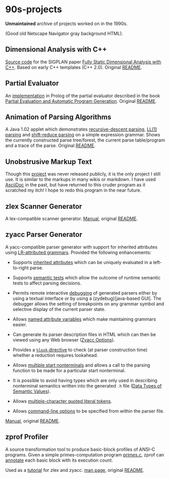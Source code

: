 # 90s-projects

**Unmaintained** archive of projects worked on in the 1990s. 

(Good old Netscape Navigator gray background HTML).

## Dimensional Analysis with C++

[Source code](./dim) for the SIGPLAN paper
[Fully Static Dimensional Analysis with C++](<./dim-1.02/sigplan/sigplan.html>).
Based on early C++ templates (C++ 2.0).  Original
[README](./dim-1.02/README).

## Partial Evaluator

An [implementation](./ch4_pl) in Prolog of the partial evaluator
described in the book
[Partial Evaluation and Automatic Program Generation](https://www.itu.dk/~sestoft/pebook/pebook.html).
Original [README](./ch4_pl/README).

## Animation of Parsing Algorithms

A Java 1.02 applet which demonstrates
[recursive-descent parsing](./parsdemo-1.0/recframe.html),
[LL(1) parsing](./parsdemo-1.0/ll1frame.html) and
[shift-reduce parsing](./parsdemo-1.0/srframe.html) on a simple expression
grammar.  Shows the currently constructed parse tree/forest, the
current parse table/program and a trace of the parse.  Original
[README](./parsdemo-1.0/README).


## Unobstrusive Markup Text

Though this [project](./umt) was never released publicly, it is the
only project I still use.  It is similar to the markups in many wikis
or markdown.  I have used [AsciiDoc](http://asciidoc.org/) in the
past, but have returned to this cruder program as it scratched my
itch!  I hope to redo this program in the near future.

## zlex Scanner Generator

A lex-compatible scanner generator.
[Manual](./zlex-1.02/zlex/doc/zlex.html),  original
[README](./zlex-1.02/README).

## zyacc Parser Generator

A yacc-compatible parser generator with support for inherited attributes using
[LR-attributed grammars](https://en.wikipedia.org/wiki/LR-attributed_grammar).
Provided the following enhancements:

* Supports [inherited attributes](./zyacc-1.03/zyacc/doc/zyacc_4.html#SEC55) which can be
uniquely evaluated in a left-to-right parse.

* Supports [semantic tests](./zyacc-1.03/zyacc/doc/zyacc_4.html#SEC59)
which allow the outcome of runtime semantic tests to affect parsing
decisions.

* Permits remote interactive
[debugging](./zyacc-1.03/zyacc/doc/zyacc_9.html#SEC104) of generated
parsers either by using a textual interface or by using a
(zydebug)[java-based GUI].  The debugger allows the setting of
breakpoints on any grammar symbol and selective display of the current
parser state.

* Allows
  [named attribute variables](./zyacc-1.03/zyacc/doc/zyacc_4.html#SEC52)
  which make maintaining grammars easier.

* Can generate its parser description files in HTML which can then be viewed
using any Web browser ([Zyacc Options](./zyacc-1.03/zyacc/doc/zyacc_10.html#SEC122)).

* Provides a [`%look` directive](./zyacc-1.03/zyacc/doc/zyacc_4.html#SEC74) to
check (at parser construction time) whether a reduction requires lookahead.

* Allows
[multiple start nonterminals](./zyacc-1.03/zyacc/doc/zyacc_4.html#SEC70)
and allows a call to the parsing function to be made for a particular
start nonterminal.

* It is possible to avoid having types which are only used in describing
nonterminal semantics written into the generated `.h` file
([Data Types of Semantic Values](./zyacc-1.03/zyacc/doc/zyacc_4.html#SEC47)).

* Allows
  [multiple-character quoted literal tokens](./zyacc-1.03/zyacc/doc/zyacc_4.html#SEC66).

* Allows [command-line options](./zyacc-1.03/zyacc/doc/zyacc_4.html#SEC73)
  to be specified from within the parser file.


[Manual](./zyacc-1.03/zyacc/doc/zyacc_toc.html),  original [README](./zyacc-1.03/zyacc/doc/zyacc_toc.html).

## zprof Profiler

A source transformation tool to produce basic-block profiles of ANSI-C
programs.  Given a simple primes-computation program
[primes.c](./zprof-0.1/zprof/primes.c), zprof can
[annotate](./zprof-0.1/zprof/primes.c.bb) each basic block with its
execution count.

Used as a [tutorial](zprof/zprof/NOTES.html) for zlex and
zyacc.  [man page](./zprof-0.1/zprof/zprof.html), original
[README](./zprof-0.1/README).
